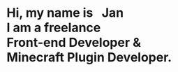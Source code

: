 <h1
class="min-w-max h-full font-ms font-bold text-xl bg-gradient-to-r from-[#EFFF3A] to-[#00ffc3d2] text-[#fff0] bg-clip-text sm:text-2xl md:text-3xl lg:text-4xl"
>
	<span class="text-grayWhite">Hi, my name is</span>&nbsp;&nbsp;
    <span class="text-5xl bg-gradient-to-tr from-[#EFFF3A] to-[#00ffc3d2] text-[#fff0] bg-clip-text sm:text-6xl md:text-7xl lg:text-8xl"
		>Jan</span
		><br />
		<span class="text-grayWhite">I am a freelance</span><br />
		Front-end Developer <span class="text-grayWhite">&</span><br />
		Minecraft Plugin Developer<span class="text-grayWhite">.</span>
</h1>